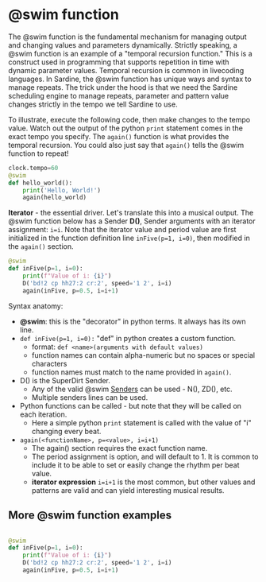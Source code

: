 # @swim function

The @swim function is the fundamental mechanism for managing output and changing values and parameters dynamically. Strictly speaking, a @swim function is an example of a "temporal recursion function." This is a construct used in programming that supports repetition in time with dynamic parameter values. Temporal recursion is common in livecoding languages. In Sardine, the @swim function has unique ways and syntax to manage repeats. The trick under the hood is that we need the Sardine scheduling engine to manage repeats, parameter and pattern value changes strictly in the tempo we tell Sardine to use. 

To illustrate, execute the following code, then make changes to the tempo value. Watch out the output of the python `print` statement comes in the exact tempo you specify. The `again()` function is what provides the temporal recursion. You could also just say that `again()` tells the @swim function to repeat! 

```python
clock.tempo=60 
@swim
def hello_world():
    print('Hello, World!')
    again(hello_world)
```
**Iterator** - the essential driver. 
Let's translate this into a musical output. The @swim function below has a Sender **D()**, Sender arguments with an iterator assignment: `i=i`. Note that the iterator value and period value are first initialized in the function definition line `inFive(p=1, i=0)`, then modified in the `again()` section. 

```python
@swim
def inFive(p=1, i=0):
    print(f"Value of i: {i}")
    D('bd!2 cp hh27:2 cr:2', speed='1 2', i=i)
    again(inFive, p=0.5, i=i+1)
```

Syntax anatomy:
- **@swim**: this is the "decorator" in python terms. It always has its own line.
- `def inFive(p=1, i=0):` "def" in python creates a custom function. 
  - format: `def <name>(arguments with default values)`
  - function names can contain alpha-numeric but no spaces or special characters
  - function names must match to the name provided in `again()`. 
- D() is the SuperDirt Sender. 
  - Any of the valid @swim [Senders](./senders.md) can be used - N(), ZD(), etc. 
  - Multiple senders lines can be used.
- Python functions can be called - but note that they will be called on each iteration. 
  - Here a simple python `print` statement is called with the value of "i" changing every beat. 
- `again(<functionName>, p=<value>, i=i+1)` 
  - The again() section requires the exact function name. 
  - The period assignment is option, and will default to 1. It is common to include it to be able to set or easily change the rhythm per beat value. 
  - **iterator expression** `i=i+1` is the most common, but other values and patterns are valid and can yield interesting musical results. 

## More @swim function examples


```python

```

```python
@swim
def inFive(p=1, i=0):
    print(f"Value of i: {i}")
    D('bd!2 cp hh27:2 cr:2', speed='1 2', i=i)
    again(inFive, p=0.5, i=i+1)
```





